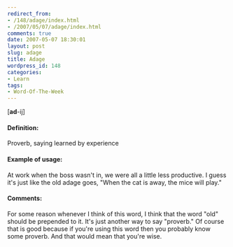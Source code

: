```yaml
---
redirect_from:
- /148/adage/index.html
- /2007/05/07/adage/index.html
comments: true
date: 2007-05-07 18:30:01
layout: post
slug: adage
title: Adage
wordpress_id: 148
categories:
- Learn
tags:
- Word-Of-The-Week
---
```


[**ad**-ij]


#### Definition:


Proverb, saying learned by experience



#### Example of usage:


At work when the boss wasn't in, we were all a little less productive.  I guess it's just like the old adage goes, "When the cat is away, the mice will play."



#### Comments:


For some reason whenever I think of this word, I think that the word "old" should be prepended to it.  It's just another way to say "proverb."  Of course that is good because if you're using this word then you probably know some proverb.  And that would mean that you're wise.
